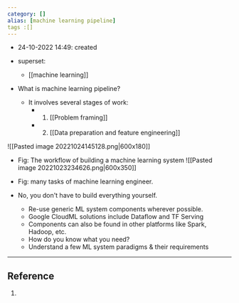 ```yaml
---
category: []
alias: [machine learning pipeline]
tags :[]
---
```


- 24-10-2022 14:49: created

- superset:
	- [[machine learning]]

- What is machine learning pipeline?
	- It involves several stages of work:
		- 1. [[Problem framing]]
		- 2. [[Data preparation and feature engineering]]

![[Pasted image 20221024145128.png|600x180]]
- Fig: The workflow of building a machine learning system
![[Pasted image 20221023234626.png|600x350]]
- Fig: many tasks of machine learning engineer. 

-   No, you don't have to build everything yourself.
	-   Re-use generic ML system components wherever possible.
	-   Google CloudML solutions include Dataflow and TF Serving
	-   Components can also be found in other platforms like Spark, Hadoop, etc.
	-   How do you know what you need?
	-   Understand a few ML system paradigms & their requirements

---
## Reference

1. 